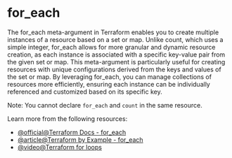# for_each

The for_each meta-argument in Terraform enables you to create multiple instances of a resource based on a set or map. Unlike count, which uses a simple integer, for_each allows for more granular and dynamic resource creation, as each instance is associated with a specific key-value pair from the given set or map. This meta-argument is particularly useful for creating resources with unique configurations derived from the keys and values of the set or map. By leveraging for_each, you can manage collections of resources more efficiently, ensuring each instance can be individually referenced and customized based on its specific key.

Note: You cannot declare `for_each` and `count` in the same resource.

Learn more from the following resources:

- [@official@Terraform Docs - for_each](https://developer.hashicorp.com/terraform/language/meta-arguments/for_each)
- [@article@Terraform by Example - for_each](https://www.terraformbyexample.com/for_each)
- [@video@Terraform for loops](https://www.youtube.com/watch?v=4qO7WK6D3cA)
